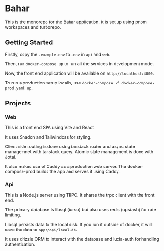 # Bahar

This is the monorepo for the Bahar application. It is set up using pnpm workspaces and turborepo.

## Getting Started

Firstly, copy the `.example.env` to `.env` in `api` and `web`.

Then, run `docker-compose up` to run all the services in development mode.

Now, the front end application will be available on `http://localhost:4000`.

To run a production setup locally, use `docker-compose -f docker-compose-prod.yaml up`.

## Projects

### Web

This is a front end SPA using Vite and React.

It uses Shadcn and Tailwindcss for styling.

Client side routing is done using tanstack router and async state managemnet with tanstack query. Atomic state management is done with Jotai.

It also makes use of Caddy as a production web server. The docker-compose-prod builds the app and serves it using Caddy.

### Api

This is a Node.js server using TRPC. It shares the trpc client with the front end.

The primary database is libsql (turso) but also uses redis (upstash) for rate limiting.

Libsql persists data to the local disk. If you run it outside of docker, it will save the data to `apps/api/local.db`.

It uses drizzle ORM to interact with the database and lucia-auth for handling authentication.
